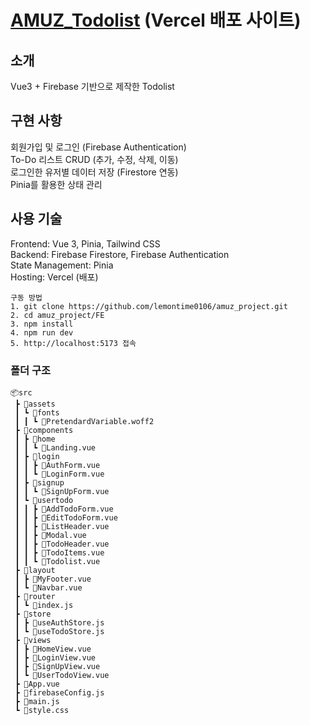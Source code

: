 # [AMUZ_Todolist](https://amuz-project.vercel.app/) (Vercel 배포 사이트)

## 소개
Vue3 + Firebase 기반으로 제작한 Todolist

## 구현 사항
회원가입 및 로그인 (Firebase Authentication) <br>
To-Do 리스트 CRUD (추가, 수정, 삭제, 이동) <br>
로그인한 유저별 데이터 저장 (Firestore 연동) <br>
Pinia를 활용한 상태 관리

## 사용 기술
Frontend: Vue 3, Pinia, Tailwind CSS <br>
Backend: Firebase Firestore, Firebase Authentication <br>
State Management: Pinia <br>
Hosting: Vercel (배포) 

```
구동 방법
1. git clone https://github.com/lemontime0106/amuz_project.git
2. cd amuz_project/FE
3. npm install
4. npm run dev
5. http://localhost:5173 접속
```

### 폴더 구조
```
📦src
 ┣ 📂assets
 ┃ ┗ 📂fonts
 ┃ ┃ ┗ 📜PretendardVariable.woff2
 ┣ 📂components
 ┃ ┣ 📂home
 ┃ ┃ ┗ 📜Landing.vue
 ┃ ┣ 📂login
 ┃ ┃ ┣ 📜AuthForm.vue
 ┃ ┃ ┗ 📜LoginForm.vue
 ┃ ┣ 📂signup
 ┃ ┃ ┗ 📜SignUpForm.vue
 ┃ ┗ 📂usertodo
 ┃ ┃ ┣ 📜AddTodoForm.vue
 ┃ ┃ ┣ 📜EditTodoForm.vue
 ┃ ┃ ┣ 📜ListHeader.vue
 ┃ ┃ ┣ 📜Modal.vue
 ┃ ┃ ┣ 📜TodoHeader.vue
 ┃ ┃ ┣ 📜TodoItems.vue
 ┃ ┃ ┗ 📜Todolist.vue
 ┣ 📂layout
 ┃ ┣ 📜MyFooter.vue
 ┃ ┗ 📜Navbar.vue
 ┣ 📂router
 ┃ ┗ 📜index.js
 ┣ 📂store
 ┃ ┣ 📜useAuthStore.js
 ┃ ┗ 📜useTodoStore.js
 ┣ 📂views
 ┃ ┣ 📜HomeView.vue
 ┃ ┣ 📜LoginView.vue
 ┃ ┣ 📜SignUpView.vue
 ┃ ┗ 📜UserTodoView.vue
 ┣ 📜App.vue
 ┣ 📜firebaseConfig.js
 ┣ 📜main.js
 ┗ 📜style.css
```

